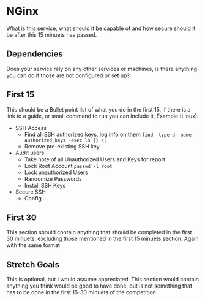 # NGinx
What is this service, what should it be capable of and how secure should it be after this 15 minuets has passed.

## Dependencies
Does your service rely on any other services or machines, is there anything you can do if those are not configured or set up?

## First 15
This should be a Bullet point list of what you do in the first 15, if there is a link to a guide, or small command to run you can include it, Example (Linux):

* SSH Access 
    * Find all SSH authorized keys, log info on them
        ```find -type d -name authorized_keys -exec ls {} \;```
    * Remove pre-existing SSH key
* Audit users
    * Take note of all Unauthorized Users and Keys for report
    * Lock Root Account
        ```passwd -l root```
    * Lock unauthorized Users 
    * Randomize Passwords 
    * Install SSH Keys 
* Secure SSH
    * Config ...

## First 30 
This section should contain anything that should be completed in the first 30 minuets, excluding those mentioned in the first 15 minuets section. Again with the same format 

## Stretch Goals
This is optional, but I would assume appreciated. This section would contain anything you think would be good to have done, but is not something that has to be done in the first 15-30 minuets of the competition.
